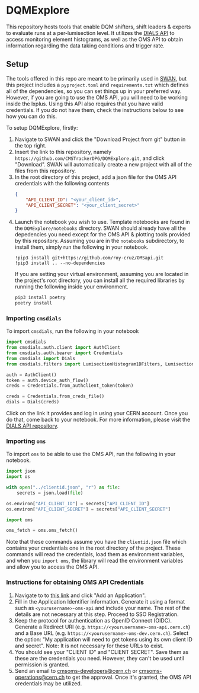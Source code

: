 # DQMExplore

This repository hosts tools that enable DQM shifters, shift leaders & experts to evaluate runs at a per-lumisection level. It utilizes the [DIALS API](https://github.com/cms-DQM/dials-py) to access monitoring element histograms, as well as the OMS API to obtain information regarding the data taking conditions and trigger rate.

## Setup

The tools offered in this repo are meant to be primarily used in [SWAN](https://swan.web.cern.ch/swan/), but this project includes a `pyproject.toml` and `requirements.txt` which defines all of the dependencies, so you can set things up in your preferred way. However, if you are going to use the OMS API, you will need to be working inside the lxplus. Using this API also requires that you have valid credentials. If you do not have them, check the instructions below to see how you can do this.

To setup DQMExplore, firstly:
1. Navigate to SWAN and click the "Download Project from git" button in the top right.
2. Insert the link to this repository, namely `https://github.com/CMSTrackerDPG/DQMExplore.git`, and click "Download". SWAN will automatically create a new project with all of the files from this repository.
3. In the root directory of this project, add a json file for the OMS API credentials with the following contents
    ```json
    {
        "API_CLIENT_ID": "<your_client_id>",
        "API_CLIENT_SECRET": "<your_client_secret>"
    }
    ```
4. Launch the notebook you wish to use. Template notebooks are found in the `DQMExplore/notebooks` directory. SWAN should already have all the depedencies you need except for the OMS API & plotting tools provided by this repository. Assuming you are in the `notebooks` subdirectory, to install them, simply run the following in your notebook.
    ```
    !pip3 install git+https://github.com/roy-cruz/OMSapi.git
    !pip3 install .. --no-dependencies
    ```
    If you are setting your virtual environment, assuming you are located in the project's root directory, you can install all the required libraries by running the following inside your environment.
    ```bash
    pip3 install poetry
    poetry install 
    ```

### Importing `cmsdials` 

To import `cmsdials`, run the following in your notebook

```python
import cmsdials
from cmsdials.auth.client import AuthClient
from cmsdials.auth.bearer import Credentials
from cmsdials import Dials
from cmsdials.filters import LumisectionHistogram1DFilters, LumisectionHistogram2DFilters

auth = AuthClient()
token = auth.device_auth_flow()
creds = Credentials.from_authclient_token(token)

creds = Credentials.from_creds_file()
dials = Dials(creds)
```

Click on the link it provides and log in using your CERN account. Once you do that, come back to your notebook. For more information, please visit the [DIALS API repository](https://github.com/cms-DQM/dials-py).

### Importing `oms`

To import `oms` to be able to use the OMS API, run the following in your notebook.

```python
import json
import os

with open("../clientid.json", "r") as file:
    secrets = json.load(file)

os.environ["API_CLIENT_ID"] = secrets["API_CLIENT_ID"]
os.environ["API_CLIENT_SECRET"] = secrets["API_CLIENT_SECRET"]

import oms

oms_fetch = oms.oms_fetch()
```

Note that these commands assume you have the `clientid.json` file which contains your credentials one in the root directory of the project. These commands will read the credentials, load them as environment variables, and when you `import oms`, the library will read the environment variables and allow you to access the OMS API.

### Instructions for obtaining OMS API Credentials

1. Navigate to to [this link]('https://application-portal.web.cern.ch/') and click "Add an Application".
2. Fill in the Application Identifier information. Generate it using a format such as `<yourusername>-oms-api` and include your name. The rest of the details are not necessary at this step. Proceed to SSO Registration.
3. Keep the protocol for authentication as OpenID Connect (OIDC). Generate a Redirect URI (e.g. `https://<yourusername>-oms-api.cern.ch`) and a Base URL (e.g. `https://<yourusername>-oms-dev.cern.ch`). Select the option: "My application will need to get tokens using its own client ID and secret".
Note: It is not necessary for these URLs to exist. 
4. You should see your "CLIENT ID" and "CLIENT SECRET". Save them as these are the credentials you need. However, they can't be used until permission is granted.
5. Send an email to cmsoms-developers@cern.ch or cmsoms-operations@cern.ch to get the approval. Once it's granted, the OMS API credentials may be utilized. 
